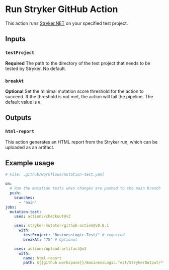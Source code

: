 # Run Stryker GitHub Action

This action runs [Stryker.NET](https://stryker-mutator.io/docs/stryker-net/introduction/) on your specified test project.

## Inputs

### `testProject`

**Required** The path to the directory of the test project that needs to be tested by Stryker. No default.

### `breakAt`

**Optional** Set the minimal mutation score threshold for the action to succeed. If the threshold is not met, the action will fail the pipeline. The default value is `0`. 

## Outputs

### `html-report`

This action generates an HTML report from the Stryker run, which can be uploaded as an artifact.

## Example usage

```yaml
# File: .github/workflows/mutation-test.yaml

on:
  # Run the mutation tests when changes are pushed to the main branch
  push:
    branches:
      - 'main'
jobs:
  mutation-test:
    uses: actions/checkout@v3

    uses: stryker-mutator/github-action@v0.0.1
      with:
        testProject: "BusinessLogic.Test/" # required
        breakAt: "75" # Optional

    uses: actions/upload-artifact@v3
      with:
        name: html-report
        path: ${{github.workspace}}/BusinessLogic.Test/StrykerOutput/**/**/*.html